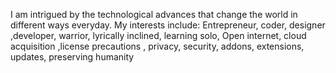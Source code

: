 I am intrigued by the technological advances 
that change the world in different 
ways everyday. My interests include:
Entrepreneur, coder, designer ,developer,
warrior, lyrically inclined, 
learning solo, Open internet, 
cloud acquisition ,license precautions , 
privacy, security, addons, extensions, 
updates, preserving humanity
